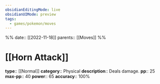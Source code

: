 ```yaml
---
obsidianEditingMode: live
obsidianUIMode: preview
tags:
  - games/pokemon/moves
---
```

%%
date:: [[2022-11-18]]
parents:: [[Moves]]
%%

# [[Horn Attack]]

**type**:: [[Normal]]
**category**:: Physical
**description**:: Deals damage.
**pp**:: 25
**max-pp**:: 40
**power**:: 65
**accuracy**:: 100%